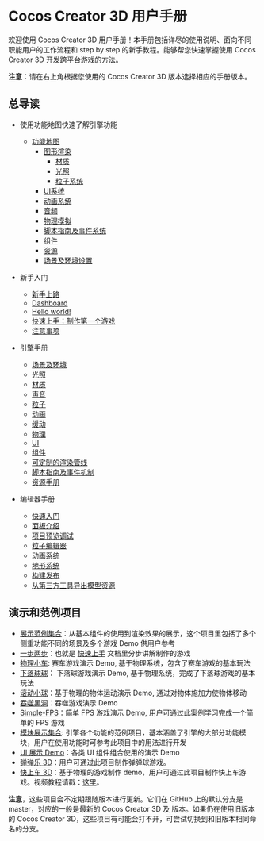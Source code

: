 # Cocos Creator 3D 用户手册

欢迎使用 Cocos Creator 3D 用户手册！本手册包括详尽的使用说明、面向不同职能用户的工作流程和 step by step 的新手教程。能够帮您快速掌握使用 Cocos Creator 3D 开发跨平台游戏的方法。

**注意**：请在右上角根据您使用的 Cocos Creator 3D 版本选择相应的手册版本。

## 总导读

- 使用功能地图快速了解引擎功能
  - [功能地图](module-map/index.md)
    - [图形渲染](module-map/graphics.md)
      - [材质](material-system/overview.md)
      - [光照](module-map/light.md)
      - [粒子系统](particle-system/overview.md)
    - [UI系统](ui-system/components/engine/index.md)
    - [动画系统](engine/animation/index.md)
    - [音频](audio-system/overview.md)
    - [物理模拟](physics/physics.md)
    - [脚本指南及事件系统](scripting/index.md)
    - [组件](editor/components/index.md)
    - [资源](asset/index.md)
    - [场景及环境设置](concepts/scene/index.md)

- 新手入门
  - [新手上路](getting-started/index.md)
  - [Dashboard](getting-started/dashboard/index.md)
  - [Hello world!](getting-started/helloworld/index.md)
  - [快速上手：制作第一个游戏](getting-started/first-game/index.md)
  - [注意事项](getting-started/attention/index.md)
- 引擎手册
  - [场景及环境](concepts/scene/index.md)
  - [光照](concepts/scene/light.md)
  - [材质](material-system/overview.md)
  - [声音](audio-system/overview.md)
  - [粒子](particle-system/overview.md)
  - [动画](engine/animation/index.md)
  - [缓动](tween/index.md)
  - [物理](physics/physics.md)
  - [UI](ui-system/components/engine/index.md)
  - [组件](editor/components/index.md)
  - [可定制的渲染管线](render-pipeline/overview.md)
  - [脚本指南及事件机制](scripting/index.md)
  - [资源手册](asset/index.md)
- 编辑器手册
  - [快速入门](getting-started/index.md)
  - [面板介绍](editor/index.md)
  - [项目预览调试](editor/preview/index.md)
  - [粒子编辑器](particle-system/editor/index.md)
  - [动画系统](editor/animation/index.md)
  - [地形系统](editor/terrain/index.md)
  - [构建发布](editor/publish/index.md)
  - [从第三方工具导出模型资源](asset/dcc-export-mesh.md)

## 演示和范例项目

- [展示范例集合](https://github.com/cocos-creator/example-3d)：从基本组件的使用到渲染效果的展示，这个项目里包括了多个侧重功能不同的场景及多个游戏 Demo 供用户参考
- [一步两步](https://github.com/cocos-creator/tutorial-mind-your-step-3d)：也就是 [快速上手](getting-started/first-game/index.md) 文档里分步讲解制作的游戏
- [物理小车](https://github.com/cocos-creator/example-3d/tree/master/simple-car-game): 赛车游戏演示 Demo, 基于物理系统，包含了赛车游戏的基本玩法
- [下落球球](https://github.com/cocos-creator/example-3d/tree/master/falling-ball)： 下落球游戏演示 Demo, 基于物理系统，完成了下落球游戏的基本玩法
- [滚动小球](https://github.com/cocos-creator/example-3d/tree/master/roll-a-ball)：基于物理的物体运动演示 Demo, 通过对物体施加力使物体移动
- [吞噬黑洞](https://github.com/cocos-creator/example-3d/tree/master/simple-hole)：吞噬游戏演示 Demo
- [Simple-FPS](https://github.com/cocos-creator/example-3d/tree/master/simple-fps)：简单 FPS 游戏演示 Demo, 用户可通过此案例学习完成一个简单的 FPS 游戏
- [模块展示集合](https://github.com/cocos-creator/test-cases-3d): 引擎各个功能的范例项目，基本涵盖了引擎的大部分功能模块，用户在使用功能时可参考此项目中的用法进行开发
- [UI 展示 Demo](https://github.com/cocos-creator/demo-ui/tree/3d)：各类 UI 组件组合使用的演示 Demo
- [弹弹乐 3D](https://github.com/cocos-creator/demo-ball)：用户可通过此项目制作弹弹球游戏。
- [快上车 3D](https://github.com/cocos-creator/tutorial-taxi-game)：基于物理的游戏制作 demo，用户可通过此项目制作快上车游戏。视频教程请戳：[这里](https://space.bilibili.com/491120849/channel/detail?cid=116585)。


**注意**，这些项目会不定期跟随版本进行更新。它们在 GitHub 上的默认分支是 master，对应的一般是最新的 Cocos Creator 3D 及 版本。如果仍在使用旧版本的 Cocos Creator 3D，这些项目有可能会打不开，可尝试切换到和旧版本相同命名的分支。
